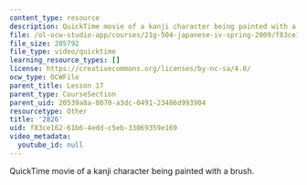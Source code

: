 ```yaml
---
content_type: resource
description: QuickTime movie of a kanji character being painted with a brush.
file: /ol-ocw-studio-app/courses/21g-504-japanese-iv-spring-2009/f83ce16261b64eddc5eb33069359e169_2826.mov
file_size: 205792
file_type: video/quicktime
learning_resource_types: []
license: https://creativecommons.org/licenses/by-nc-sa/4.0/
ocw_type: OCWFile
parent_title: Lesson 17
parent_type: CourseSection
parent_uid: 20539a8a-0070-a3dc-0491-23486d993904
resourcetype: Other
title: '2826'
uid: f83ce162-61b6-4edd-c5eb-33069359e169
video_metadata:
  youtube_id: null
---
```

QuickTime movie of a kanji character being painted with a brush.